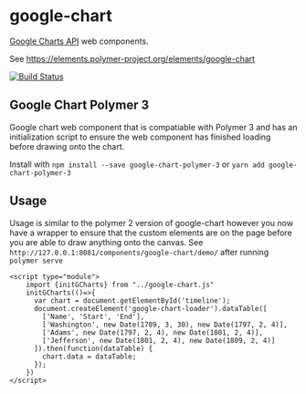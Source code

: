 google-chart
============

[Google Charts API](https://developers.google.com/chart/) web components.

See https://elements.polymer-project.org/elements/google-chart

[![Build Status](https://travis-ci.org/GoogleWebComponents/google-chart.svg?branch=master)](https://travis-ci.org/GoogleWebComponents/google-chart)

## Google Chart Polymer 3
Google chart web component that is compatiable with Polymer 3 and
has an initialization script to ensure the web component has finished
loading before drawing onto the chart.

Install with `npm install --save google-chart-polymer-3` or `yarn add google-chart-polymer-3`

## Usage
Usage is similar to the polymer 2 version of google-chart however you now
have a wrapper to ensure that the custom elements are on the page before
you are able to draw anything onto the canvas. See `http://127.0.0.1:8081/components/google-chart/demo/` after running `polymer serve`

```
<script type="module">
    import {initGCharts} from "../google-chart.js"
    initGCharts(()=>{
      var chart = document.getElementById('timeline');
      document.createElement('google-chart-loader').dataTable([
        ['Name', 'Start', 'End'],
        ['Washington', new Date(1789, 3, 30), new Date(1797, 2, 4)],
        ['Adams', new Date(1797, 2, 4), new Date(1801, 2, 4)],
        ['Jefferson', new Date(1801, 2, 4), new Date(1809, 2, 4)]
      ]).then(function(dataTable) {
        chart.data = dataTable;
      });
    })
</script>
```